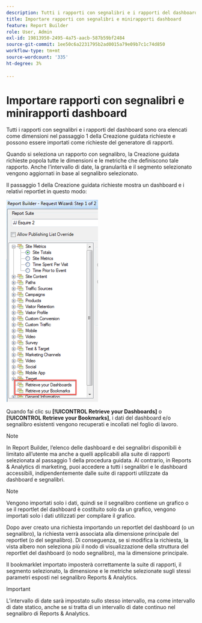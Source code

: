 ```yaml
---
description: Tutti i rapporti con segnalibri e i rapporti del dashboard sono ora elencati come dimensioni nel passaggio 1 della Creazione guidata richieste e possono essere importati come richieste del generatore di rapporti.
title: Importare rapporti con segnalibri e minirapporti dashboard
feature: Report Builder
role: User, Admin
exl-id: 19813950-2495-4a75-aacb-587b59bf2484
source-git-commit: 1ee50c6a2231795b2ad0015a79e09b7c1c74d850
workflow-type: tm+mt
source-wordcount: '335'
ht-degree: 3%

---
```


# Importare rapporti con segnalibri e minirapporti dashboard

Tutti i rapporti con segnalibri e i rapporti del dashboard sono ora elencati come dimensioni nel passaggio 1 della Creazione guidata richieste e possono essere importati come richieste del generatore di rapporti.

Quando si seleziona un rapporto con segnalibro, la Creazione guidata richieste popola tutte le dimensioni e le metriche che definiscono tale rapporto. Anche l’intervallo di date, la granularità e il segmento selezionato vengono aggiornati in base al segnalibro selezionato.

Il passaggio 1 della Creazione guidata richieste mostra un dashboard e i relativi reportlet in questo modo:

![](assets/import_dashboard_reportlet.png)

Quando fai clic su **[!UICONTROL Retrieve your Dashboards]** o **[!UICONTROL Retrieve your Bookmarks]**, i dati del dashboard e/o segnalibro esistenti vengono recuperati e incollati nel foglio di lavoro.

>[!NOTE]
>
>In Report Builder, l’elenco delle dashboard e dei segnalibri disponibili è limitato all’utente ma anche a quelli applicabili alla suite di rapporti selezionata al passaggio 1 della procedura guidata. Al contrario, in Reports &amp; Analytics di marketing, puoi accedere a tutti i segnalibri e le dashboard accessibili, indipendentemente dalle suite di rapporti utilizzate da dashboard e segnalibri.

>[!NOTE]
>
>Vengono importati solo i dati, quindi se il segnalibro contiene un grafico o se il reportlet del dashboard è costituito solo da un grafico, vengono importati solo i dati utilizzati per compilare il grafico.

Dopo aver creato una richiesta importando un reportlet del dashboard (o un segnalibro), la richiesta verrà associata alla dimensione principale del reportlet (o del segnalibro). Di conseguenza, se si modifica la richiesta, la vista albero non seleziona più il nodo di visualizzazione della struttura del reportlet del dashboard (o nodo segnalibro), ma la dimensione principale.

Il bookmarklet importato imposterà correttamente la suite di rapporti, il segmento selezionato, la dimensione e le metriche selezionate sugli stessi parametri esposti nel segnalibro Reports &amp; Analytics.

>[!IMPORTANT]
>
>L’intervallo di date sarà impostato sullo stesso intervallo, ma come intervallo di date statico, anche se si tratta di un intervallo di date continuo nel segnalibro di Reports &amp; Analytics.
